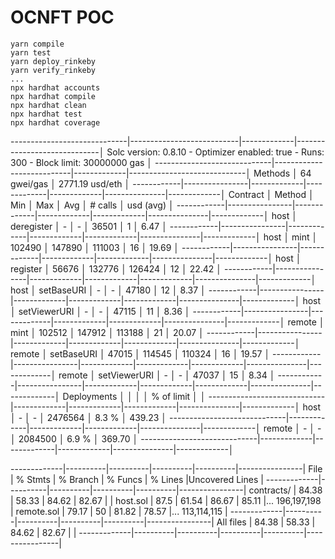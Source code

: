 # OCNFT POC

```shell
yarn compile
yarn test
yarn deploy_rinkeby
yarn verify_rinkeby
...
npx hardhat accounts
npx hardhat compile
npx hardhat clean
npx hardhat test
npx hardhat coverage

```

-----------------------------|---------------------------|-------------|-----------------------------│
    Solc version: 0.8.10     -  Optimizer enabled: true  -  Runs: 300  -  Block limit: 30000000 gas  │
-----------------------------|---------------------------|-------------|-----------------------------│
  Methods                    │               64 gwei/gas               │       2771.19 usd/eth       │
------------|----------------|-------------|-------------|-------------|---------------|-------------│
  Contract  │  Method        │  Min        │  Max        │  Avg        │  # calls      │  usd (avg)  │
------------|----------------|-------------|-------------|-------------|---------------|-------------│
  host      │  deregister    │          -  │          -  │      36501  │            1  │       6.47  │
------------|----------------|-------------|-------------|-------------|---------------|-------------│
  host      │  mint          │     102490  │     147890  │     111003  │           16  │      19.69  │
------------|----------------|-------------|-------------|-------------|---------------|-------------│
  host      │  register      │      56676  │     132776  │     126424  │           12  │      22.42  │
------------|----------------|-------------|-------------|-------------|---------------|-------------│
  host      │  setBaseURI    │          -  │          -  │      47180  │           12  │       8.37  │
------------|----------------|-------------|-------------|-------------|---------------|-------------│
  host      │  setViewerURI  │          -  │          -  │      47115  │           11  │       8.36  │
------------|----------------|-------------|-------------|-------------|---------------|-------------│
  remote    │  mint          │     102512  │     147912  │     113188  │           21  │      20.07  │
------------|----------------|-------------|-------------|-------------|---------------|-------------│
  remote    │  setBaseURI    │      47015  │     114545  │     110324  │           16  │      19.57  │
------------|----------------|-------------|-------------|-------------|---------------|-------------│
  remote    │  setViewerURI  │          -  │          -  │      47037  │           15  │       8.34  │
------------|----------------|-------------|-------------|-------------|---------------|-------------│
  Deployments                │             │             │             │  % of limit   │             │
-----------------------------|-------------|-------------|-------------|---------------|-------------│
  host                       │          -  │          -  │    2476564  │        8.3 %  │     439.23  │
-----------------------------|-------------|-------------|-------------|---------------|-------------│
  remote                     │          -  │          -  │    2084500  │        6.9 %  │     369.70  │
-----------------------------|-------------|-------------|-------------|---------------|-------------│

-------------|----------|----------|----------|----------|----------------|
File         |  % Stmts | % Branch |  % Funcs |  % Lines |Uncovered Lines |
-------------|----------|----------|----------|----------|----------------|
 contracts/  |    84.38 |    58.33 |    84.62 |    82.67 |                |
  host.sol   |     87.5 |    61.54 |    86.67 |    85.11 |... 196,197,198 |
  remote.sol |    79.17 |       50 |    81.82 |    78.57 |... 113,114,115 |
-------------|----------|----------|----------|----------|----------------|
All files    |    84.38 |    58.33 |    84.62 |    82.67 |                |
-------------|----------|----------|----------|----------|----------------|